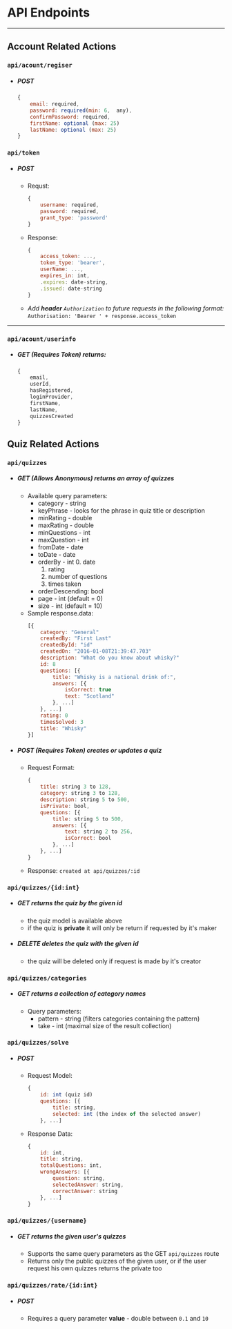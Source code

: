 # API Endpoints
---
## Account Related Actions
### `api/acount/regiser`
* ##### POST 
    ```javascript
    {
    	email: required,
    	password: required(min: 6,  any), 
    	confirmPassword: required,
    	firstName: optional (max: 25)
    	lastName: optional (max: 25)
    }
    ```
### `api/token`
* ##### POST 
    * Requst:
        ```javascript
        {
            username: required,
            password: required,
            grant_type: 'password'
        }
        ```
    * Response:
        ```javascript
        {
            access_token: ...,
            token_type: 'bearer',
            userName: ...,
            expires_in: int,
            .expires: date-string,
            .issued: date-string
        }
        ```
    * *Add **header** `Authorization` to future requests in the following format:*
    `Authorisation: 'Bearer ' + response.access_token`
 ---
### `api/acount/userinfo`
* ##### GET (Requires Token) returns:
	```javascript
	{
		email,
        userId,
        hasRegistered,
        loginProvider,
        firstName,
        lastName,
        quizzesCreated
	}
	```
 
## Quiz Related Actions
### `api/quizzes`
* ##### GET (Allows Anonymous) returns an array of quizzes
    * Available query parameters:
        * category - string
        * keyPhrase - looks for the phrase in quiz title or description
        * minRating - double
        * maxRating - double
        * minQuestions - int
        * maxQuestion - int
        * fromDate - date
        * toDate - date
        * orderBy - int
            0. date
            1. rating
            2. number of questions
            3. times taken
        * orderDescending: bool
        * page - int (default = 0)
        * size - int (default = 10)
    * Sample response.data: 
        ```javascript
        [{
            category: "General"
            createdBy: "First Last"
            createdById: "id"
            createdOn: "2016-01-08T21:39:47.703"
            description: "What do you know about whisky?"
            id: 8
            questions: [{
                title: "Whisky is a national drink of:",
                answers: [{
                    isCorrect: true
                    text: "Scotland"
                }, ...]
            }, ...]
            rating: 0
            timesSolved: 3
            title: "Whisky"
        }]
        ```
* ##### POST (Requires Token) creates or updates a quiz
    * Request Format:
        ```javascript
        {
            title: string 3 to 128,
            category: string 3 to 128,
            description: string 5 to 500,
            isPrivate: bool,
            questions: [{
                title: string 5 to 500,
                answers: [{
                    text: string 2 to 256,
                    isCorrect: bool
                }, ...]
            }, ...]
        }
        ```
    * Response: `created at api/quizzes/:id`
### `api/quizzes/{id:int}`
* ##### GET returns the quiz by the given id 
    * the quiz model is available above 
    * if the quiz is **private** it will only be return if requested by it's maker 
* ##### DELETE deletes the quiz with the given id
    * the quiz will be deleted only if request is made by it's creator
### `api/quizzes/categories`
* ##### GET returns a collection of category names
    * Query parameters:
        * pattern - string (filters categories containing the pattern)
        * take - int (maximal size of the result collection)

### `api/quizzes/solve`
* ##### POST 
    * Request Model: 
        ```javascript
        {
            id: int (quiz id)
            questions: [{
                title: string,
                selected: int (the index of the selected answer)
            }, ...]
        ```
    * Response Data:
        ```javascript
        {
            id: int,
            title: string,
            totalQuestions: int,
            wrongAnswers: [{
                question: string,
                selectedAnswer: string,
                correctAnswer: string
            }, ...]
        }
        ```
### `api/quizzes/{username}`
* ##### GET returns the given user's quizzes
    * Supports the same query parameters as the GET `api/quizzes` route
    * Returns only the public quizzes of the given user, or if the user request his own quizzes returns the private too
### `api/quizzes/rate/{id:int}`
* ##### POST 
    * Requires a query parameter **value** - double between `0.1` and `10`